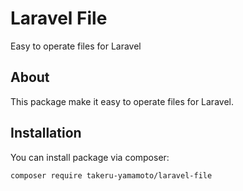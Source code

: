 # Laravel File

Easy to operate files for Laravel

## About

This package make it easy to operate files for Laravel.

## Installation

You can install package via composer:

```
composer require takeru-yamamoto/laravel-file
```

